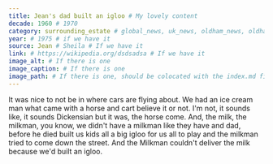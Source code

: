 ```yaml
---
title: Jean's dad built an igloo # My lovely content
decade: 1960 # 1970
category: surrounding_estate # global_news, uk_news, oldham_news, oldham_history, towers, surrounding_estate # Always exactly one category
year: # 1975 # if we have it
source: Jean # Sheila # If we have it
link: # https://wikipedia.org/dsdsadsa # If we have it
image_alt: # If there is one
image_caption: # If there is one
image_path: # If there is one, should be colocated with the index.md file in the folder
---
```


It was nice to not be in where cars are flying about. We had an ice cream man what came with a horse and cart believe it or not. I'm not, it sounds like, it sounds Dickensian but it was, the horse come. And, the milk, the milkman, you know, we didn't have a milkman like they have and dad, before he died built us kids all a big igloo for us all to play and the milkman tried to come down the street. And the Milkman couldn't deliver the milk because we'd built an igloo.